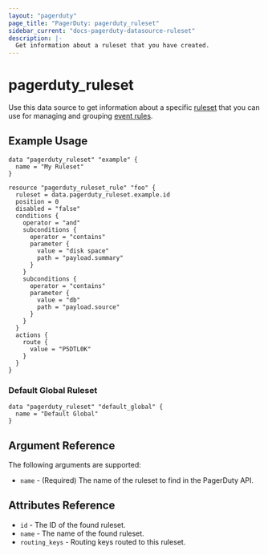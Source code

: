 ```yaml
---
layout: "pagerduty"
page_title: "PagerDuty: pagerduty_ruleset"
sidebar_current: "docs-pagerduty-datasource-ruleset"
description: |-
  Get information about a ruleset that you have created.
---
```


# pagerduty\_ruleset

Use this data source to get information about a specific [ruleset][1] that you can use for managing and grouping [event rules][2].

## Example Usage

```hcl
data "pagerduty_ruleset" "example" {
  name = "My Ruleset"
}

resource "pagerduty_ruleset_rule" "foo" {
  ruleset = data.pagerduty_ruleset.example.id
  position = 0
  disabled = "false"
  conditions {
    operator = "and"
	subconditions {
	  operator = "contains"
	  parameter {
	    value = "disk space"
		path = "payload.summary"
	  }
	}
	subconditions {
	  operator = "contains"
	  parameter {
	    value = "db"
	    path = "payload.source"
	  }
	}
  }
  actions {
    route {
	  value = "P5DTL0K"
	}
  }
}
```

### Default Global Ruleset

```hcl
data "pagerduty_ruleset" "default_global" {
  name = "Default Global"
}
```

## Argument Reference

The following arguments are supported:

* `name` - (Required) The name of the ruleset to find in the PagerDuty API.

## Attributes Reference

* `id` - The ID of the found ruleset.
* `name` - The name of the found ruleset.
* `routing_keys` - Routing keys routed to this ruleset.


[1]: https://developer.pagerduty.com/api-reference/reference/REST/openapiv3.json/paths/~1rulesets/get
[2]: https://developer.pagerduty.com/api-reference/reference/REST/openapiv3.json/paths/~1rulesets~1%7Bid%7D~1rules/get
